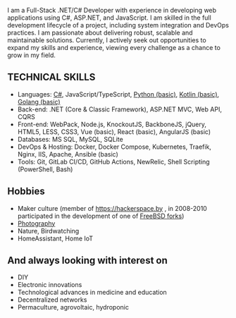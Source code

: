 I am a Full-Stack .NET/C# Developer with experience in developing web applications using C#, ASP.NET, and JavaScript. 
I am skilled in the full development lifecycle of a project, including system integration and DevOps practices. 
I am passionate about delivering robust, scalable and maintainable solutions. 
Currently, I actively seek out opportunities to expand my skills and experience, viewing every challenge as a chance to grow in my field.

## TECHNICAL SKILLS
- Languages: [C#](https://github.com/QuAzI?tab=repositories&language=C%23), JavaScript/TypeScript, [Python (basic)](https://github.com/QuAzI?tab=repositories&language=python), [Kotlin (basic)](https://github.com/QuAzI?tab=repositories&language=kotlin), [Golang (basic)](https://github.com/QuAzI?tab=repositories&language=golang)
- Back-end: .NET (Core & Classic Framework), ASP.NET MVC, Web API, CQRS
- Front-end: WebPack, Node.js, KnockoutJS, BackboneJS, jQuery, HTML5, LESS, CSS3, Vue (basic), React (basic), AngularJS (basic)
- Databases: MS SQL, MySQL, SQLite
- DevOps & Hosting: Docker, Docker Compose, Kubernetes, Traefik, Nginx, IIS, Apache, Ansible (basic)
- Tools: Git, GitLab CI/CD, GitHub Actions, NewRelic, Shell Scripting (PowerShell, Bash)

## Hobbies
- Maker culture (member of https://hackerspace.by , in 2008-2010 participated in the development of one of [FreeBSD forks](https://traditio.wiki/%D0%A0%D0%A3%D0%A1-BSD))
- [Photography](https://t.me/my_photo_junkbox)
- Nature, Birdwatching
- HomeAssistant, Home IoT

## And always looking with interest on
- DIY
- Electronic innovations
- Technological advances in medicine and education
- Decentralized networks
- Permaculture, agrovoltaic, hydroponic
